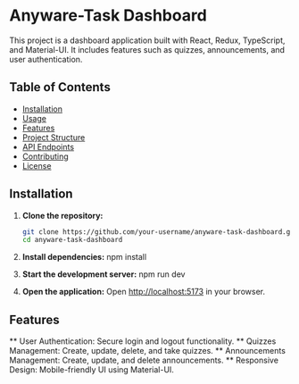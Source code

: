 # Anyware-Task Dashboard

This project is a dashboard application built with React, Redux, TypeScript, and Material-UI. It includes features such as quizzes, announcements, and user authentication.

## Table of Contents

- [Installation](#installation)
- [Usage](#usage)
- [Features](#features)
- [Project Structure](#project-structure)
- [API Endpoints](#api-endpoints)
- [Contributing](#contributing)
- [License](#license)

## Installation

1. **Clone the repository:**

   ```bash
   git clone https://github.com/your-username/anyware-task-dashboard.git
   cd anyware-task-dashboard
   ```

2. **Install dependencies:**
   npm install
3. **Start the development server:**
   npm run dev
4. **Open the application:**
   Open [http://localhost:5173](http://localhost:5173) in your browser.

## Features

** User Authentication: Secure login and logout functionality.
** Quizzes Management: Create, update, delete, and take quizzes.
** Announcements Management: Create, update, and delete announcements.
** Responsive Design: Mobile-friendly UI using Material-UI.
